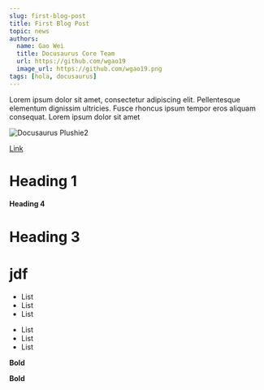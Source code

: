 ```yaml
---
slug: first-blog-post
title: First Blog Post
topic: news
authors:
  name: Gao Wei
  title: Docusaurus Core Team
  url: https://github.com/wgao19
  image_url: https://github.com/wgao19.png
tags: [hola, docusaurus]
---
```


Lorem ipsum dolor sit amet, consectetur adipiscing elit. Pellentesque elementum dignissim ultricies. Fusce rhoncus ipsum tempor eros aliquam consequat. Lorem ipsum dolor sit amet

![Docusaurus Plushie2](/assets/video.png)

[Link](http://a.com)

# Heading 1
#### Heading 4

Heading 3
=========
<h1>jdf</h1>

* List
* List
* List

- List
- List
- List

__Bold__

**Bold**